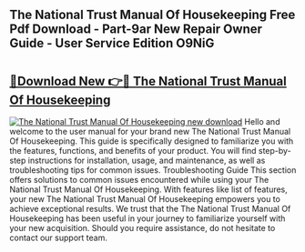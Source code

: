 ## The National Trust Manual Of Housekeeping Free Pdf Download - Part-9ar New Repair Owner Guide - User Service Edition O9NiG

# <h2><a href="http://cf19413.oget.top/?id=The+National+Trust+Manual+Of+Housekeeping">🔗Download New 👉🔴 The National Trust Manual Of Housekeeping</a></h2>

[![The National Trust Manual Of Housekeeping new download](https://i.imgur.com/5g1atiW.png)](http://cf19413.oget.top/?id=The+National+Trust+Manual+Of+Housekeeping)
Hello and welcome to the user manual for your brand new The National Trust Manual Of Housekeeping. This guide is specifically designed to familiarize you with the features, functions, and benefits of your product. You will find step-by-step instructions for installation, usage, and maintenance, as well as troubleshooting tips for common issues. Troubleshooting Guide This section offers solutions to common issues encountered while using your The National Trust Manual Of Housekeeping. With features like list of features, your new The National Trust Manual Of Housekeeping empowers you to achieve exceptional results. We trust that the The National Trust Manual Of Housekeeping has been useful in your journey to familiarize yourself with your new acquisition. Should you require assistance, do not hesitate to contact our support team.
